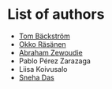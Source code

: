 # List of authors

<!-- remember to update also the file _config.yml -->

- [Tom Bäckström](https://research.aalto.fi/en/persons/tom-b%C3%A4ckstr%C3%B6m)
- [Okko Räsänen](https://researchportal.tuni.fi/en/persons/okko-r%C3%A4s%C3%A4nen)
- [Abraham Zewoudie](https://research.aalto.fi/en/persons/abraham-zewoudie)
- Pablo Pérez Zarazaga
- Liisa Koivusalo
- [Sneha Das](https://www.dtu.dk/person/sneha-das?id=160076&entity=profile)